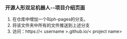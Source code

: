 ### 开源人形双足机器人--项目介绍页面
1. 在仓库中增加一个叫ph-pages的分支。
2. 将该文件夹中所有的文件推送到上述分支
3. 访问：https://< username >.github.io/< project name>
